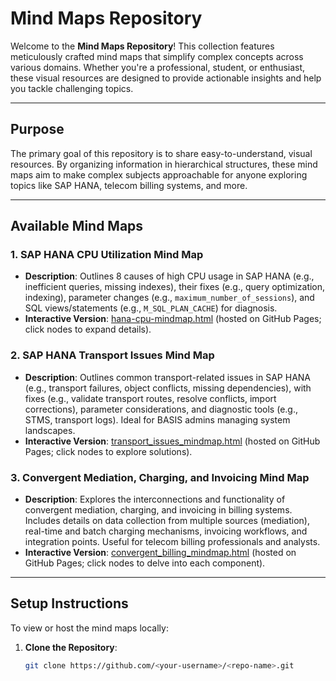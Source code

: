 # Mind Maps Repository

Welcome to the **Mind Maps Repository**! This collection features meticulously crafted mind maps that simplify complex concepts across various domains. Whether you're a professional, student, or enthusiast, these visual resources are designed to provide actionable insights and help you tackle challenging topics.

---

## Purpose

The primary goal of this repository is to share easy-to-understand, visual resources. By organizing information in hierarchical structures, these mind maps aim to make complex subjects approachable for anyone exploring topics like SAP HANA, telecom billing systems, and more.

---

## Available Mind Maps

### 1. **SAP HANA CPU Utilization Mind Map**
- **Description**: Outlines 8 causes of high CPU usage in SAP HANA (e.g., inefficient queries, missing indexes), their fixes (e.g., query optimization, indexing), parameter changes (e.g., `maximum_number_of_sessions`), and SQL views/statements (e.g., `M_SQL_PLAN_CACHE`) for diagnosis.
- **Interactive Version**: [hana-cpu-mindmap.html](https://soumyaranjan12.github.io/MindMaps/hana-cpu-mindmap.html) (hosted on GitHub Pages; click nodes to expand details).

### 2. **SAP HANA Transport Issues Mind Map**
- **Description**: Outlines common transport-related issues in SAP HANA (e.g., transport failures, object conflicts, missing dependencies), with fixes (e.g., validate transport routes, resolve conflicts, import corrections), parameter considerations, and diagnostic tools (e.g., STMS, transport logs). Ideal for BASIS admins managing system landscapes.
- **Interactive Version**: [transport_issues_mindmap.html](https://soumyaranjan12.github.io/MindMaps/transport_issues_mindmap.html) (hosted on GitHub Pages; click nodes to explore solutions).

### 3. **Convergent Mediation, Charging, and Invoicing Mind Map**
- **Description**: Explores the interconnections and functionality of convergent mediation, charging, and invoicing in billing systems. Includes details on data collection from multiple sources (mediation), real-time and batch charging mechanisms, invoicing workflows, and integration points. Useful for telecom billing professionals and analysts.
- **Interactive Version**: [convergent_billing_mindmap.html](https://soumyaranjan12.github.io/MindMaps/BRIM_component_mindmap.html) (hosted on GitHub Pages; click nodes to delve into each component).

---

## Setup Instructions

To view or host the mind maps locally:

1. **Clone the Repository**:
   ```bash
   git clone https://github.com/<your-username>/<repo-name>.git
